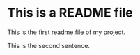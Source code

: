 # This is a README file

This is the first readme file of my project.

This is the second sentence.
